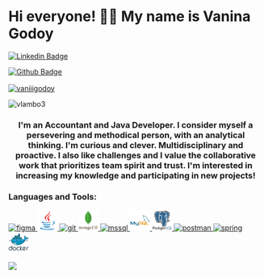 <h1 alig![Uploading banner github_Mesa de trabajo 1.jpg…]()n="center">Hi everyone! 👋👋 My name is Vanina Godoy</h1>

[![Linkedin Badge](https://img.shields.io/badge/-Vanina_Godoy-blue?style=flat&logo=Linkedin&logoColor=white&link=https://www.linkedin.com/in/vanina-a-godoy/?locale=en_US/)](https://www.linkedin.com/in/vanina-a-godoy/?locale=en_US)

[![Github Badge](https://img.shields.io/badge/-Vanina_Godoy-pink?style=flat&logo=github&logoColor=white&link=https://github.com/vlambo3)](https://github.com/vlambo3)

<a href="https://instagram.com/vaniiigodoy" target="blank"><img align="center" src="https://raw.githubusercontent.com/rahuldkjain/github-profile-readme-generator/master/src/images/icons/Social/instagram.svg" alt="vaniiigodoy" height="30" width="40" /></a>

<p align="left"> <img src="https://komarev.com/ghpvc/?username=vlambo3&label=Profile%20views&color=0e75b6&style=flat" alt="vlambo3" /> </p>

<h3 align="center">I'm an Accountant and Java Developer. I consider myself a persevering and methodical person, with an analytical thinking. I'm curious and clever. Multidisciplinary and proactive. I also like challenges and I value the collaborative work that prioritizes team spirit and trust. I'm interested in increasing my knowledge and participating in new projects!</h3>


<h3 align="left">Languages and Tools:</h3>

<a href="https://www.figma.com/" target="_blank"> <img src="https://www.vectorlogo.zone/logos/figma/figma-icon.svg" alt="figma" width="40" height="40"/> </a>
<a href="https://www.java.com" target="_blank"> <img src="https://raw.githubusercontent.com/devicons/devicon/master/icons/java/java-original.svg" alt="java" width="40" height="40"/> </a> <a href="https://git-scm.com/" target="_blank"> <img src="https://www.vectorlogo.zone/logos/git-scm/git-scm-icon.svg" alt="git" width="40" height="40"/> </a> <a href="https://www.mongodb.com/" target="_blank"> <img src="https://raw.githubusercontent.com/devicons/devicon/master/icons/mongodb/mongodb-original-wordmark.svg" alt="mongodb" width="40" height="40"/> </a> <a href="https://www.microsoft.com/en-us/sql-server" target="_blank"> <img src="https://www.svgrepo.com/show/303229/microsoft-sql-server-logo.svg" alt="mssql" width="40" height="40"/> </a> <a href="https://www.mysql.com/" target="_blank"> <img src="https://raw.githubusercontent.com/devicons/devicon/master/icons/mysql/mysql-original-wordmark.svg" alt="mysql" width="40" height="40"/> </a> <a href="https://www.postgresql.org" target="_blank"> <img src="https://raw.githubusercontent.com/devicons/devicon/master/icons/postgresql/postgresql-original-wordmark.svg" alt="postgresql" width="40" height="40"/> </a> <a href="https://postman.com" target="_blank"> <img src="https://www.vectorlogo.zone/logos/getpostman/getpostman-icon.svg" alt="postman" width="40" height="40"/> </a> <a href="https://spring.io/" target="_blank"> <img src="https://www.vectorlogo.zone/logos/springio/springio-icon.svg" alt="spring" width="40" height="40"/> </a> <a href="https://www.docker.com/" target="_blank"> <img src="https://raw.githubusercontent.com/devicons/devicon/master/icons/docker/docker-original-wordmark.svg" alt="docker" width="40" height="40"/> </a>

<a href="https://github.com/vlambo3">
  <img align="center" src="https://github-readme-stats.vercel.app/api/top-langs/?username=vlambo3&theme=radical" />
</a>


